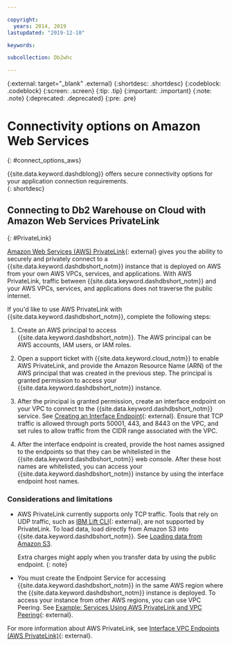 ```yaml
---

copyright:
  years: 2014, 2019
lastupdated: "2019-12-10"

keywords:

subcollection: Db2whc

---
```


<!-- Attribute definitions --> 
{:external: target="_blank" .external}
{:shortdesc: .shortdesc}
{:codeblock: .codeblock}
{:screen: .screen}
{:tip: .tip}
{:important: .important}
{:note: .note}
{:deprecated: .deprecated}
{:pre: .pre}

# Connectivity options on Amazon Web Services
{: #connect_options_aws}

{{site.data.keyword.dashdblong}} offers secure connectivity options for your application connection requirements.  
{: shortdesc}

## Connecting to Db2 Warehouse on Cloud with Amazon Web Services PrivateLink
{: #PrivateLink}

[Amazon Web Services (AWS) PrivateLink](https://aws.amazon.com/privatelink/){: external} gives you the ability to securely and privately connect to a {{site.data.keyword.dashdbshort_notm}} instance that is deployed on AWS from your own AWS VPCs, services, and applications. With AWS PrivateLink, traffic between {{site.data.keyword.dashdbshort_notm}} and your AWS VPCs, services, and applications does not traverse the public internet.

If you'd like to use AWS PrivateLink with {{site.data.keyword.dashdbshort_notm}}, complete the following steps:

1. Create an AWS principal to access {{site.data.keyword.dashdbshort_notm}}. The AWS principal can be AWS accounts, IAM users, or IAM roles.

2. Open a support ticket with {{site.data.keyword.cloud_notm}} to enable AWS PrivateLink, and provide the Amazon Resource Name (ARN) of the AWS principal that was created in the previous step. The principal is granted permission to access your {{site.data.keyword.dashdbshort_notm}} instance.
    
3. After the principal is granted permission, create an interface endpoint on your VPC to connect to the {{site.data.keyword.dashdbshort_notm}} service. See [Creating an Interface Endpoint](https://docs.aws.amazon.com/vpc/latest/userguide/vpce-interface.html#create-interface-endpoint){: external}. Ensure that TCP traffic is allowed through ports 50001, 443, and 8443 on the VPC, and set rules to allow traffic from the CIDR range associated with the VPC.
    
4. After the interface endpoint is created, provide the host names assigned to the endpoints so that they can be whitelisted in the {{site.data.keyword.dashdbshort_notm}} web console. After these host names are whitelisted, you can access your {{site.data.keyword.dashdbshort_notm}} instance by using the interface endpoint host names.

### Considerations and limitations

- AWS PrivateLink currently supports only TCP traffic. Tools that rely on UDP traffic, such as [IBM Lift CLI](https://www.lift-cli.cloud.ibm.com/){: external}, are not supported by PrivateLink. To load data, load directly from Amazon S3 into {{site.data.keyword.dashdbshort_notm}}. See [Loading data from Amazon S3](/docs/Db2whc?topic=Db2whc-loading_data).

  Extra charges might apply when you transfer data by using the public endpoint.
  {: note}

- You must create the Endpoint Service for accessing {{site.data.keyword.dashdbshort_notm}} in the same AWS region where the {{site.data.keyword.dashdbshort_notm}} instance is deployed. To access your instance from other AWS regions, you can use VPC Peering. See [Example: Services Using AWS PrivateLink and VPC Peering](https://docs.aws.amazon.com/vpc/latest/userguide/vpc-peer-region-example.html){: external}.

For more information about AWS PrivateLink, see [Interface VPC Endpoints (AWS PrivateLink)](https://docs.aws.amazon.com/vpc/latest/userguide/vpce-interface.html){: external}.
